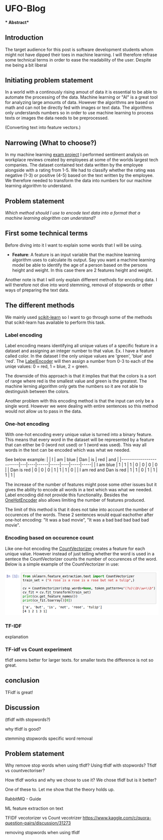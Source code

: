 # UFO-Blog

#### *  Abstract*

## Introduction

The target audience for this post is software development students whom might not have dipped their toes in machine learning. I will therefore refrase some technical terms in order to ease the readability of the user. Despite me being a bit liberal 

## Initiating problem statement

In a world with a continously rising amout of data it is essential to be able to automate the processing of the data. Machine learning or "AI" is a great tool for analyzing large amounts of data. However the algorithms are based on math and can not be directly fed with images or text data. The algorithms only understands numbers so in order to use machine learning to process texts or images the data needs to be preprocessed.



(Converting text into feature vectors.)




## Narrowing (What to choose?)

In my machine learning 
[exam project](https://github.com/rasmus-bn/MLExamProject 'ML Exam Project')
I performed sentiment analysis on workplace reviews created by employees at some of the worlds largest tech companies. The dataset contained text data written by the employee alongside with a rating from 1-5. We had to classify whether the rating was negative (1-3) or positive (4-5) based on the text written by the employee. We therefore needed to transform the data into numbers for our machine learning algorithm to understand.

## Problem statement

*Which method should I use to encode text data into a format that a machine learning alogrithm can understand?*

## First some technical terms

Before diving into it I want to explain some words that I will be using.

* **Feature**: A feature is an input variable that the machine learning algorithm uses to calculate its output. Say you want a machine learning model be able to identify the age of a person based on the persons height and weight. In this case there are 2 features height and weight.

Another note is that I will only explain different methods for encoding data. I will therefore not dive into word stemming, removal of stopwords or other ways of preparing the text data.

## The different methods

We mainly used 
[scikit-learn](https://scikit-learn.org/stable/index.html# "scikit-learn home page") 
so I want to go through some of the methods that scikit-learn has available to perform this task.

### Label encoding

Label encoding means identifying all unique values of a specific feature in a dataset and assigning an integer number to that value. Ex. I have a feature called color. In the dataset I the only unique values are 'green', 'blue' and 'red'. The 
[LabelEncoder](https://scikit-learn.org/stable/modules/generated/sklearn.preprocessing.LabelEncoder.html "scikit-learn's OneHotEncoder") 
will then assign a number from 0-3 to each of the uniqe values: 0 = red, 1 = blue, 2 = green.

The downside of this approach is that it implies that that the colors is a sort of range where red is the smallest value and green is the greatest. The machine lerning algorithm only gets the numbers so it are not able to destinguish between the colors.

Another problem with this encoding method is that the input can only be a single word. However we were dealing with entire sentences so this method would not allow us to pass in the data.

### One-hot encoding

With one-hot encoding every unique value is turned into a binary feature. This means that every word in the dataset will be represented by a feature that can either be 0 (word not used) or 1 (word was used). This way all words in the text can be encoded which was what we needed.

See below example:
|                         | I | am | blue | Dan | is | red | and |
|-------------------------|---|----|------|-----|----|-----|-----|
| I am blue               | 1 | 1  | 1    | 0   | 0  | 0   | 0   |
| Dan is red              | 0 | 0  | 0    | 1   | 1  | 1   | 0   |
| I am red and Dan is red | 1 | 1  | 0    | 1   | 1  | 1   | 1   |

The increase of the number of features might pose some other issues but it gives the ability to encode all words in a text which was what we needed. Label encoding did not provide this functionality. Besides the [OneHotEncoder](https://scikit-learn.org/stable/modules/generated/sklearn.preprocessing.OneHotEncoder.html "scikit-learn's OneHotEncoder")
also allows limiting the number of features produced.

The limit of this method is that it does not take into account the number of occurences of the words. These 2 sentences would equal eachother after one-hot encoding: "It was a bad movie", "It was a bad bad bad bad bad movie".

### Encoding based on occurence count

Like one-hot encoding the
[CountVectorizer](https://scikit-learn.org/stable/modules/generated/sklearn.feature_extraction.text.CountVectorizer.html "scikit-learn's CountVectorizer")
creates a feature for each unique value. However instead of just telling whether the word is used in a sentece the CountVectorizer counts the number of occurences of the word. Below is a simple example of the CountVectorizer in use:

![alt text](https://raw.githubusercontent.com/rasmus-bn/Investigation-Reporting-Blog/master/images/CountVectorizer%20example.png "See 'CountVectorizer example.ipynb' in this repo")

### TF-IDF
explanation

### TF-idf vs Count experiment
tfidf seems better for larger texts. for smaller texts the difference is not so great.

## conclusion
TFidf is great!


## Discussion

(tfidf with stopwords?)

why tfidf is good?

stemming stopwords specific word removal







## Problem statement

Why remove stop words when using tfidf?
Using tfidf with stopwords?
Tfidf vs countvectoriser?

How tfidf works and why we chose to use it?
We chose tfidf but is it better?



One of these to. Let me show that the theory holds up.




RabbitMQ - Guide

ML feature extraction on text


TFIDF vecotorizer vs Count vecotrizer
https://www.kaggle.com/c/quora-question-pairs/discussion/31273



removing stopwords when using tfidf